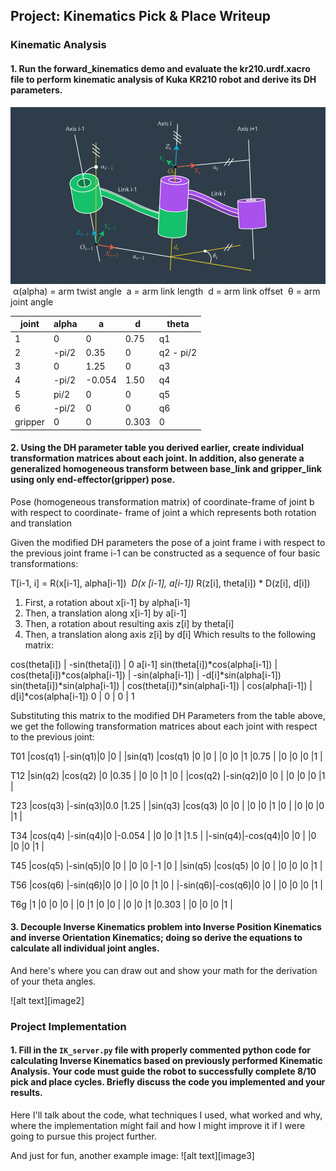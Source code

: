 ## Project: Kinematics Pick & Place Writeup

### Kinematic Analysis
#### 1. Run the forward_kinematics demo and evaluate the kr210.urdf.xacro file to perform kinematic analysis of Kuka KR210 robot and derive its DH parameters.

![image](DHparameters.png)
​ α(alpha) = arm twist angle
​ a = arm link length
​ d = arm link offset
​ θ = arm joint angle


joint | alpha | a | d | theta
--- | --- | --- | --- | ---
1 | 0       | 0     | 0.75  | q1
2 | -pi/2   | 0.35  | 0     | q2 - pi/2
3 |  0      | 1.25  | 0     | q3
4 | -pi/2   |-0.054 | 1.50  | q4
5 |  pi/2   | 0     | 0     | q5
6 | -pi/2   | 0     | 0     | q6
gripper | 0 | 0     | 0.303 | 0

#### 2. Using the DH parameter table you derived earlier, create individual transformation matrices about each joint. In addition, also generate a generalized homogeneous transform between base_link and gripper_link using only end-effector(gripper) pose.

Pose (homogeneous transformation matrix) of coordinate-frame of joint b ​with respect to
coordinate- frame of joint a ​which represents both rotation and translation

Given the modified DH parameters the pose of a joint frame i​ with respect to the previous joint frame i-1 ​can be constructed as a
sequence of four basic transformations:

T[i-1, i]  = R(​x[i-1], ​alpha[i-1]) ​*​ D(x​ [i-1], ​a[i-1]) ​*​ R(​z[i], ​theta[i]) ​*​ D(​z[i], ​d[i])
1. First, a rotation about x[i-1] by alpha[i-1]
2. Then, a translation along x[i-1] by a[i-1]
3. Then, a rotation about resulting axis z[i] by theta[i]
4. Then, a translation along axis z[i] by d[i]
Which results to the following matrix:


cos(theta[i]) | -sin(theta[i]) | 0 a[i-1]
sin(theta[i])*cos(alpha[i-1]) | cos(theta[i])*cos(alpha[i-1]) | -sin(alpha[i-1]) | -d[i]*sin(alpha[i-1])
sin(theta[i])*sin(alpha[i-1]) | cos(theta[i])*sin(alpha[i-1]) | cos(alpha[i-1]) | d[i]*cos(alpha[i-1])
0 | 0 | 0 | 1







Substituting this matrix to the modified DH Parameters from the table above, we get the following transformation matrices about each joint with respect to the previous joint:

T01
|cos(q1) |-sin(q1)|0 |0 |
|sin(q1) |cos(q1) |0 |0 |
|0 |0 |1 |0.75 |
|0 |0 |0 |1 |


T12
|sin(q2) |cos(q2) |0 |0.35 |
|0 |0 |1 |0 |
|cos(q2) |-sin(q2)|0 |0 |
|0 |0 |0 |1 |

T23
|cos(q3) |-sin(q3)|0.0 |1.25 |
|sin(q3) |cos(q3) |0 |0 |
|0 |0 |1 |0 |
|0 |0 |0 |1 |

T34
|cos(q4) |-sin(q4)|0 |-0.054 |
|0 |0 |1 |1.5 |
|-sin(q4)|-cos(q4)|0 |0 |
|0 |0 |0 |1 |

T45
|cos(q5) |-sin(q5)|0 |0 |
|0 |0 |-1 |0 |
|sin(q5) |cos(q5) |0 |0 |
|0 |0 |0 |1 |

T56
|cos(q6) |-sin(q6)|0 |0 |
|0 |0 |1 |0 |
|-sin(q6)|-cos(q6)|0 |0 |
|0 |0 |0 |1 |

T6g
|1 |0 |0 |0 |
|0 |1 |0 |0 |
|0 |0 |1 |0.303 |
|0 |0 |0 |1 |


#### 3. Decouple Inverse Kinematics problem into Inverse Position Kinematics and inverse Orientation Kinematics; doing so derive the equations to calculate all individual joint angles.

And here's where you can draw out and show your math for the derivation of your theta angles. 

![alt text][image2]

### Project Implementation

#### 1. Fill in the `IK_server.py` file with properly commented python code for calculating Inverse Kinematics based on previously performed Kinematic Analysis. Your code must guide the robot to successfully complete 8/10 pick and place cycles. Briefly discuss the code you implemented and your results. 


Here I'll talk about the code, what techniques I used, what worked and why, where the implementation might fail and how I might improve it if I were going to pursue this project further.  


And just for fun, another example image:
![alt text][image3]


